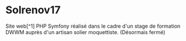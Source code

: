 # Solrenov17
Site web[^1] PHP Symfony réalisé dans le cadre d'un stage de formation DWWM auprès d'un artisan solier moquettiste. (Désormais fermé)
